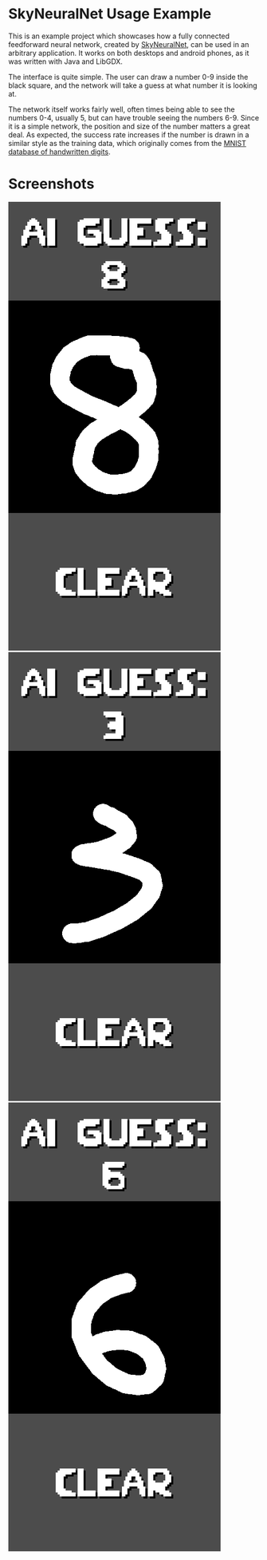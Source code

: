 # SkyNeuralNet Usage Example
This is an example project which showcases how a fully connected feedforward neural network, created by [SkyNeuralNet](https://github.com/SiTronXD/SkyNeuralNet), can be used in an arbitrary application. It works on both desktops and android phones, as it was written with Java and LibGDX.

The interface is quite simple. The user can draw a number 0-9 inside the black square, and the network will take a guess at what number it is looking at. 

The network itself works fairly well, often times being able to see the numbers 0-4, usually 5, but can have trouble seeing the numbers 6-9. Since it is a simple network, the position and size of the number matters a great deal. As expected, the success rate increases if the number is drawn in a similar style as the training data, which originally comes from the [MNIST database of handwritten digits](http://yann.lecun.com/exdb/mnist/).

# Screenshots
![github-small](SkyNeuralNetUsage/android/assets/Showcase1.png)
![github-small](SkyNeuralNetUsage/android/assets/Showcase2.png)
![github-small](SkyNeuralNetUsage/android/assets/Showcase3.png)
